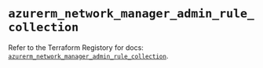 # `azurerm_network_manager_admin_rule_collection`

Refer to the Terraform Registory for docs: [`azurerm_network_manager_admin_rule_collection`](https://registry.terraform.io/providers/hashicorp/azurerm/3.76.0/docs/resources/network_manager_admin_rule_collection).
